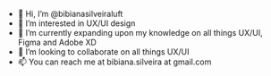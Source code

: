 - 👋 Hi, I’m @bibianasilveiraluft
- 👀 I’m interested in UX/UI design
- 🌱 I’m currently expanding upon my knowledge on all things UX/UI, Figma and Adobe XD
- 💞️ I’m looking to collaborate on all things UX/UI
- 📫 You can reach me at bibiana.silveira at gmail.com

<!---
bibianasilveiraluft/bibianasilveiraluft is a ✨ special ✨ repository because its `README.md` (this file) appears on your GitHub profile.
You can click the Preview link to take a look at your changes.
--->

